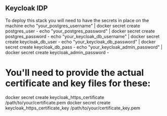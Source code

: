 ## Keycloak IDP

To deploy this stack you will need to have the secrets in place on the machine
echo "your_postgres_username" | docker secret create postgres_user -
echo "your_postgres_password" | docker secret create postgres_password -
echo "your_keycloak_db_username" | docker secret create keycloak_db_user -
echo "your_keycloak_db_password" | docker secret create keycloak_db_pass -
echo "your_keycloak_admin_password" | docker secret create keycloak_admin_password -

# You'll need to provide the actual certificate and key files for these:

docker secret create keycloak_https_certificate /path/to/your/certificate.pem
docker secret create keycloak_https_certificate_key /path/to/your/certificate_key.pem
